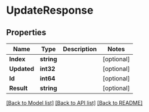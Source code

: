 # UpdateResponse

## Properties

Name | Type | Description | Notes
------------ | ------------- | ------------- | -------------
**Index** | **string** |  | [optional] 
**Updated** | **int32** |  | [optional] 
**Id** | **int64** |  | [optional] 
**Result** | **string** |  | [optional] 

[[Back to Model list]](../README.md#documentation-for-models) [[Back to API list]](../README.md#documentation-for-api-endpoints) [[Back to README]](../README.md)


